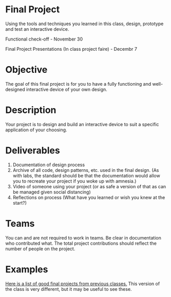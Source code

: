 # Final Project

Using the tools and techniques you learned in this class, design, prototype and test an interactive device.

Functional check-off - November 30
 
Final Project Presentations (In class project faire) - Decembr 7

 

# Objective

The goal of this final project is for you to have a fully functioning and well-designed interactive device of your own design.
 
# Description
Your project is to design and build an interactive device to suit a specific application of your choosing. 

# Deliverables

1. Documentation of design process
2. Archive of all code, design patterns, etc. used in the final design. (As with labs, the standard should be that the documentation would allow you to recreate your project if you woke up with amnesia.)
3. Video of someone using your project (or as safe a version of that as can be managed given social distancing)
4. Reflections on process (What have you learned or wish you knew at the start?)


# Teams

You can and are not required to work in teams. Be clear in documentation who contributed what. The total project contributions should reflect the number of people on the project.

# Examples

[Here is a list of good final projects from previous classes.](https://github.com/FAR-Lab/Developing-and-Designing-Interactive-Devices/wiki/Previous-Final-Projects)
This version of the class is very different, but it may be useful to see these.
